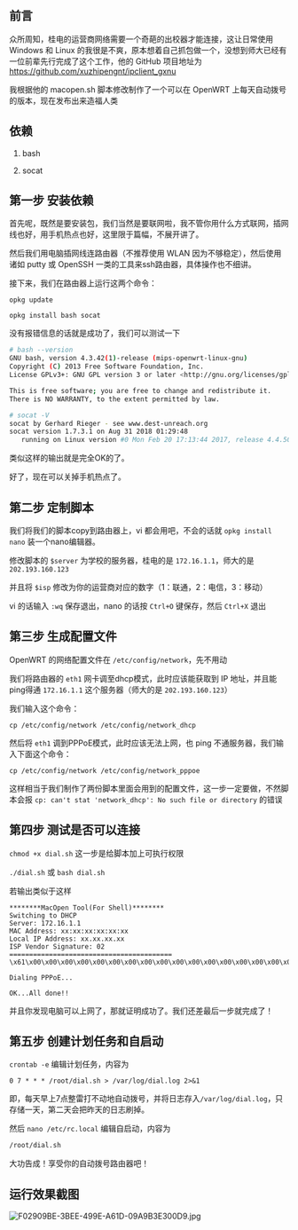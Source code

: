 ## 前言

众所周知，桂电的运营商网络需要一个奇葩的出校器才能连接，这让日常使用 Windows 和 Linux 的我很是不爽，原本想着自己抓包做一个，没想到师大已经有一位前辈先行完成了这个工作，他的 GitHub 项目地址为 https://github.com/xuzhipengnt/ipclient_gxnu

我根据他的 macopen.sh 脚本修改制作了一个可以在 OpenWRT 上每天自动拨号的版本，现在发布出来造福人类

## 依赖

1. bash

2. socat

## 第一步 安装依赖

首先呢，既然是要安装包，我们当然是要联网啦，我不管你用什么方式联网，插网线也好，用手机热点也好，这里限于篇幅，不展开讲了。

然后我们用电脑插网线连路由器（不推荐使用 WLAN 因为不够稳定），然后使用诸如 putty 或 OpenSSH 一类的工具来ssh路由器，具体操作也不细讲。

接下来，我们在路由器上运行这两个命令：

`opkg update`

`opkg install bash socat`

没有报错信息的话就是成功了，我们可以测试一下

```bash
# bash --version
GNU bash, version 4.3.42(1)-release (mips-openwrt-linux-gnu)
Copyright (C) 2013 Free Software Foundation, Inc.
License GPLv3+: GNU GPL version 3 or later <http://gnu.org/licenses/gpl.html>

This is free software; you are free to change and redistribute it.
There is NO WARRANTY, to the extent permitted by law.

```

```bash
# socat -V
socat by Gerhard Rieger - see www.dest-unreach.org
socat version 1.7.3.1 on Aug 31 2018 01:29:48
   running on Linux version #0 Mon Feb 20 17:13:44 2017, release 4.4.50, machine mips
```

类似这样的输出就是完全OK的了。

好了，现在可以关掉手机热点了。

## 第二步 定制脚本

我们将我们的脚本copy到路由器上，vi 都会用吧，不会的话就 `opkg install nano` 装一个nano编辑器。

修改脚本的 `$server` 为学校的服务器，桂电的是 `172.16.1.1`，师大的是 `202.193.160.123`

并且将 `$isp` 修改为你的运营商对应的数字（1：联通，2：电信，3：移动）

vi 的话输入 `:wq` 保存退出，nano 的话按 `Ctrl+O` 键保存，然后 `Ctrl+X` 退出

## 第三步 生成配置文件

OpenWRT 的网络配置文件在 `/etc/config/network`，先不用动

我们将路由器的 `eth1` 网卡调至dhcp模式，此时应该能获取到 IP 地址，并且能ping得通 `172.16.1.1` 这个服务器（师大的是 `202.193.160.123`）

我们输入这个命令：

`cp /etc/config/network /etc/config/network_dhcp`

然后将 `eth1` 调到PPPoE模式，此时应该无法上网，也 ping 不通服务器，我们输入下面这个命令：

`cp /etc/config/network /etc/config/network_pppoe`

这样相当于我们制作了两份脚本里面会用到的配置文件，这一步一定要做，不然脚本会报 `cp: can't stat 'network_dhcp': No such file or directory` 的错误

## 第四步 测试是否可以连接

`chmod +x dial.sh` 这一步是给脚本加上可执行权限

`./dial.sh` 或 `bash dial.sh`

若输出类似于这样

```
********MacOpen Tool(For Shell)********
Switching to DHCP
Server: 172.16.1.1
MAC Address: xx:xx:xx:xx:xx:xx
Local IP Address: xx.xx.xx.xx
ISP Vendor Signature: 02
=========================================
\x61\x00\x00\x00\x00\x00\x00\x00\x00\x00\x00\x00\x00\x00\x00\x00\x00\x00\x00\x00\x00\x00\x00\x00\x00\x00\x00\x00\x00\x00\x00\x00\x00\x00\x32\x30\x3a\x44\x43\x3a\x39\x38\x3a\x39\x38\x3a\x41\x44\x3a\x43\x44\x00\x00\x00\x02\x00\x42\x76\xc5\x1d

Dialing PPPoE...

OK...All done!!
```

并且你发现电脑可以上网了，那就证明成功了。我们还差最后一步就完成了！

## 第五步 创建计划任务和自启动

`crontab -e` 编辑计划任务，内容为

```
0 7 * * * /root/dial.sh > /var/log/dial.log 2>&1
```

即，每天早上7点整雷打不动地自动拨号，并将日志存入`/var/log/dial.log`，只存储一天，第二天会把昨天的日志刷掉。

然后 `nano /etc/rc.local` 编辑自启动，内容为

```bash
/root/dial.sh
```

大功告成！享受你的自动拨号路由器吧！
## 运行效果截图
![F02909BE-3BEE-499E-A61D-09A9B3E300D9.jpg](https://www.tuchuang001.com/images/2018/09/20/F02909BE-3BEE-499E-A61D-09A9B3E300D9.jpg)
